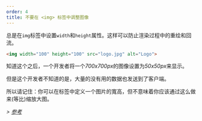 ```yaml
---
order: 4
title: 不要在 <img> 标签中调整图像
---
```


总是在`img`标签中设置`width`和`height`属性。这样可以防止渲染过程中的重绘和回流。

```html
<img width="100" height="100" src="logo.jpg" alt="Logo">
```

知道这个之后，一个开发者将一个*700x700px*的图像设置为*50x50px*来显示。

但是这个开发者不知道的是，大量的没有用的数据也发送到了客户端。

所以请记住：你可以在标签中定义一个图片的寬高，但不意味着你应该通过这么做来(等比)缩放大图。

*> [参考](https://github.com/zenorocha/browser-diet/wiki/References#dont-rescale-images-in-markup)*
